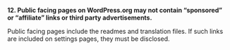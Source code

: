 **12. Public facing pages on WordPress.org may not contain “sponsored” or “affiliate” links or third party advertisements.**

Public facing pages include the readmes and translation files. If such links are included on settings pages, they must be disclosed.
